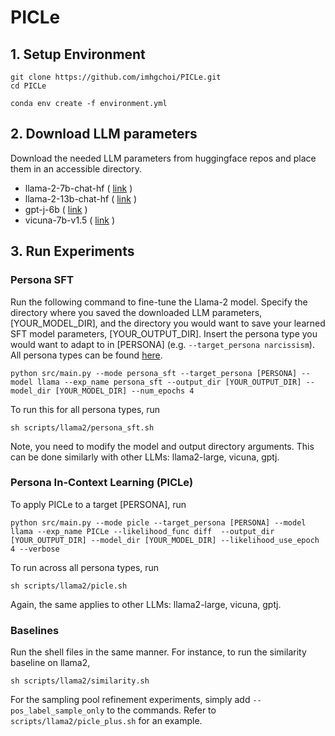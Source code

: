 # PICLe

## 1. Setup Environment

```
git clone https://github.com/imhgchoi/PICLe.git
cd PICLe
```
```
conda env create -f environment.yml
```

## 2. Download LLM parameters

Download the needed LLM parameters from huggingface repos and place them in an accessible directory.

- llama-2-7b-chat-hf ( [link](https://huggingface.co/meta-llama/Llama-2-7b-chat-hf/tree/main) )
- llama-2-13b-chat-hf ( [link](https://huggingface.co/meta-llama/Llama-2-13b-chat-hf/tree/main) ) 
- gpt-j-6b ( [link](https://huggingface.co/EleutherAI/gpt-j-6b/tree/main) ) 
- vicuna-7b-v1.5 ( [link](https://huggingface.co/lmsys/vicuna-7b-v1.5/tree/main) ) 



## 3. Run Experiments

### Persona SFT
Run the following command to fine-tune the Llama-2 model. Specify the directory where you saved the downloaded LLM parameters, [YOUR_MODEL_DIR], and the directory you would want to save your learned SFT model parameters, [YOUR_OUTPUT_DIR]. Insert the persona type you would want to adapt to in [PERSONA] (e.g. ```--target_persona narcissism```). All persona types can be found [here](https://huggingface.co/datasets/Anthropic/model-written-evals/tree/main/persona).

```
python src/main.py --mode persona_sft --target_persona [PERSONA] --model llama --exp_name persona_sft --output_dir [YOUR_OUTPUT_DIR] --model_dir [YOUR_MODEL_DIR] --num_epochs 4
```
To run this for all persona types, run
```
sh scripts/llama2/persona_sft.sh
```
Note, you need to modify the model and output directory arguments.
This can be done similarly with other LLMs: llama2-large, vicuna, gptj.


### Persona In-Context Learning (PICLe)
To apply PICLe to a target [PERSONA], run
```
python src/main.py --mode picle --target_persona [PERSONA] --model llama --exp_name PICLe --likelihood_func diff  --output_dir [YOUR_OUTPUT_DIR] --model_dir [YOUR_MODEL_DIR] --likelihood_use_epoch 4 --verbose
```
To run across all persona types, run
```
sh scripts/llama2/picle.sh
```
Again, the same applies to other LLMs: llama2-large, vicuna, gptj.


### Baselines
Run the shell files in the same manner. For instance, to run the similarity baseline on llama2,
```
sh scripts/llama2/similarity.sh
```


For the sampling pool refinement experiments, simply add ```--pos_label_sample_only``` to the commands. Refer to ```scripts/llama2/picle_plus.sh``` for an example.